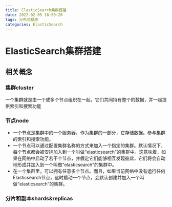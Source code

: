 ```yaml
---
title: ElasticSearch集群搭建
date: 2022-02-05 16:50:20
tags: 分布式框架
categories: ElasticSearch
---
```


# ElasticSearch集群搭建

## 相关概念

### 集群cluster

一个集群就是由一个或多个节点组织在一起，它们共同持有整个的数据，并一起提供索引和搜索功能

### 节点node

- 一个节点是集群中的一个服务器，作为集群的一部分，它存储数据。参与集群的索引和搜索功能。
- 一个节点可以通过配置集群名称的方式来加入一个指定的集群。默认情况下，每个节点都会被安排加入到一个叫做“elasticsearch”的集群中。这意味着，如果在网络中启动了若干个节点，并假定它们能够相互发现彼此，它们将会自动地形成并加入到一个叫做“elasticsearch”的集群中。
- 在一个集群里，可以拥有任意多个节点。而且，如果当前网络中没有运行任何Elasticsearch节点，这时启动一个节点，会默认创建并加入一个叫做“elasticsearch”的集群。

### 分片和副本shards&replicas
